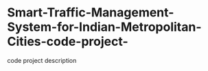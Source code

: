 # Smart-Traffic-Management-System-for-Indian-Metropolitan-Cities-code-project-
code project description
